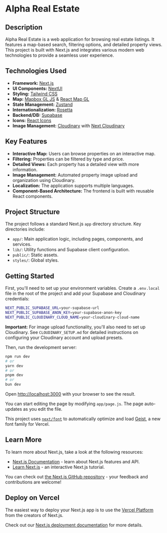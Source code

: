 # Alpha Real Estate

## Description

Alpha Real Estate is a web application for browsing real estate listings. It features a map-based search, filtering options, and detailed property views. This project is built with Next.js and integrates various modern web technologies to provide a seamless user experience.

## Technologies Used

- **Framework:** [Next.js](https://nextjs.org/)
- **UI Components:** [NextUI](https://nextui.org/)
- **Styling:** [Tailwind CSS](https://tailwindcss.com/)
- **Map:** [Mapbox GL JS](https://www.mapbox.com/mapbox-gl-js/api/) & [React Map GL](https://visgl.github.io/react-map-gl/)
- **State Management:** [Zustand](https://github.com/pmndrs/zustand)
- **Internationalization:** [Rosetta](https://github.com/lukeed/rosetta)
- **Backend/DB:** [Supabase](https://supabase.io/)
- **Icons:** [React Icons](https://react-icons.github.io/react-icons/)
- **Image Management:** [Cloudinary](https://cloudinary.com/) with [Next Cloudinary](https://next.cloudinary.dev/)

## Key Features

- **Interactive Map:** Users can browse properties on an interactive map.
- **Filtering:** Properties can be filtered by type and price.
- **Detailed Views:** Each property has a detailed view with more information.
- **Image Management:** Automated property image upload and organization using Cloudinary.
- **Localization:** The application supports multiple languages.
- **Component-Based Architecture:** The frontend is built with reusable React components.

## Project Structure

The project follows a standard Next.js `app` directory structure. Key directories include:

-   `app/`: Main application logic, including pages, components, and services.
-   `lib/`: Utility functions and Supabase client configuration.
-   `public/`: Static assets.
-   `styles/`: Global styles.

## Getting Started

First, you'll need to set up your environment variables. Create a `.env.local` file in the root of the project and add your Supabase and Cloudinary credentials:

```bash
NEXT_PUBLIC_SUPABASE_URL=your-supabase-url
NEXT_PUBLIC_SUPABASE_ANON_KEY=your-supabase-anon-key
NEXT_PUBLIC_CLOUDINARY_CLOUD_NAME=your-cloudinary-cloud-name
```

**Important:** For image upload functionality, you'll also need to set up Cloudinary. See `CLOUDINARY_SETUP.md` for detailed instructions on configuring your Cloudinary account and upload presets.

Then, run the development server:

```bash
npm run dev
# or
yarn dev
# or
pnpm dev
# or
bun dev
```

Open [http://localhost:3000](http://localhost:3000) with your browser to see the result.

You can start editing the page by modifying `app/page.js`. The page auto-updates as you edit the file.

This project uses [`next/font`](https://nextjs.org/docs/app/building-your-application/optimizing/fonts) to automatically optimize and load [Geist](https://vercel.com/font), a new font family for Vercel.

## Learn More

To learn more about Next.js, take a look at the following resources:

- [Next.js Documentation](https://nextjs.org/docs) - learn about Next.js features and API.
- [Learn Next.js](https://nextjs.org/learn) - an interactive Next.js tutorial.

You can check out [the Next.js GitHub repository](https://github.com/vercel/next.js) - your feedback and contributions are welcome!

## Deploy on Vercel

The easiest way to deploy your Next.js app is to use the [Vercel Platform](https://vercel.com/new?utm_medium=default-template&filter=next.js&utm_source=create-next-app&utm_campaign=create-next-app-readme) from the creators of Next.js.

Check out our [Next.js deployment documentation](https://nextjs.org/docs/app/building-your-application/deploying) for more details.
